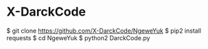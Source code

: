 # X-DarckCode

$ git clone https://github.com/X-DarckCode/NgeweYuk
$ pip2 install requests
$ cd NgeweYuk
$ python2 DarckCode.py
